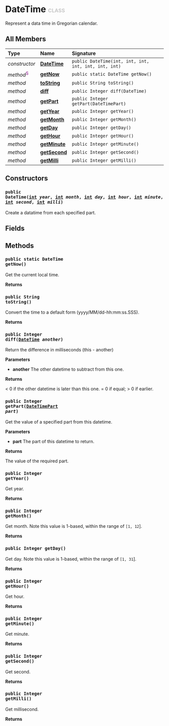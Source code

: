 # DateTime <font color="#C8C8C8" size="3">CLASS</font>

Represent a data time in Gregorian calendar.

## All Members
|**Type**|**Name**|**Signature**
|:-------|:-------|:------------
|*constructor*|<a href="#c-DateTime-int-int-int-int-int-int-int"><b>DateTime</b></a>|`public DateTime(int, int, int, int, int, int, int)`
|*method*<font color="#800080"><sup>S</sup></font>|<a href="#m-getNow-void"><b>getNow</b></a>|`public static DateTime getNow()`
|*method*|<a href="#m-toString-void"><b>toString</b></a>|`public String toString()`
|*method*|<a href="#m-diff-DateTime"><b>diff</b></a>|`public Integer diff(DateTime)`
|*method*|<a href="#m-getPart-DateTimePart"><b>getPart</b></a>|`public Integer getPart(DateTimePart)`
|*method*|<a href="#m-getYear-void"><b>getYear</b></a>|`public Integer getYear()`
|*method*|<a href="#m-getMonth-void"><b>getMonth</b></a>|`public Integer getMonth()`
|*method*|<a href="#m-getDay-void"><b>getDay</b></a>|`public Integer getDay()`
|*method*|<a href="#m-getHour-void"><b>getHour</b></a>|`public Integer getHour()`
|*method*|<a href="#m-getMinute-void"><b>getMinute</b></a>|`public Integer getMinute()`
|*method*|<a href="#m-getSecond-void"><b>getSecond</b></a>|`public Integer getSecond()`
|*method*|<a href="#m-getMilli-void"><b>getMilli</b></a>|`public Integer getMilli()`

## Constructors
<a name="c-DateTime-int-int-int-int-int-int-int"></a>
### <code>public DateTime([int](../../Integer) *year*, [int](../../Integer) *month*, [int](../../Integer) *day*, [int](../../Integer) *hour*, [int](../../Integer) *minute*, [int](../../Integer) *second*, [int](../../Integer) *milli*)</code>
Create a datatime from each specified part.
## Fields

## Methods
<a name="m-getNow-void"></a>
### <code>public static DateTime getNow()</code>
Get the current local time.

**Returns**

<a name="m-getNow-void-r"></a>

<a name="m-toString-void"></a>
### <code>public String toString()</code>
Convert the time to a default form (yyyy/MM/dd-hh:mm:ss.SSS).

**Returns**

<a name="m-toString-void-r"></a>

<a name="m-diff-DateTime"></a>
### <code>public Integer diff([DateTime](../../DateTime) *another*)</code>
Return the difference in milliseconds (this - another)

**Parameters**

<a name="m-diff-DateTime-p-another"></a>
- **another**
The other datetime to subtract from this one.

**Returns**

<a name="m-diff-DateTime-r"></a>< 0 if the other datetime is later than this one. = 0 if equal; > 0 if earlier.

<a name="m-getPart-DateTimePart"></a>
### <code>public Integer getPart([DateTimePart](../../DateTimePart) *part*)</code>
Get the value of a specified part from this datetime.

**Parameters**

<a name="m-getPart-DateTimePart-p-part"></a>
- **part**
The part of this datetime to return.

**Returns**

<a name="m-getPart-DateTimePart-r"></a>The value of the required part.

<a name="m-getYear-void"></a>
### <code>public Integer getYear()</code>
Get year.

**Returns**

<a name="m-getYear-void-r"></a>

<a name="m-getMonth-void"></a>
### <code>public Integer getMonth()</code>
Get month. Note this value is 1-based, within the range of `[1, 12`].

**Returns**

<a name="m-getMonth-void-r"></a>

<a name="m-getDay-void"></a>
### <code>public Integer getDay()</code>
Get day. Note this value is 1-based, within the range of `[1, 31`].

**Returns**

<a name="m-getDay-void-r"></a>

<a name="m-getHour-void"></a>
### <code>public Integer getHour()</code>
Get hour.

**Returns**

<a name="m-getHour-void-r"></a>

<a name="m-getMinute-void"></a>
### <code>public Integer getMinute()</code>
Get minute.

**Returns**

<a name="m-getMinute-void-r"></a>

<a name="m-getSecond-void"></a>
### <code>public Integer getSecond()</code>
Get second.

**Returns**

<a name="m-getSecond-void-r"></a>

<a name="m-getMilli-void"></a>
### <code>public Integer getMilli()</code>
Get millisecond.

**Returns**

<a name="m-getMilli-void-r"></a>

